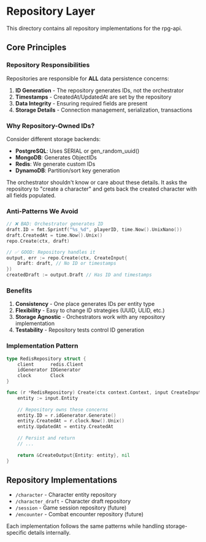 # Repository Layer

This directory contains all repository implementations for the rpg-api.

## Core Principles

### Repository Responsibilities

Repositories are responsible for **ALL** data persistence concerns:

1. **ID Generation** - The repository generates IDs, not the orchestrator
2. **Timestamps** - CreatedAt/UpdatedAt are set by the repository
3. **Data Integrity** - Ensuring required fields are present
4. **Storage Details** - Connection management, serialization, transactions

### Why Repository-Owned IDs?

Consider different storage backends:
- **PostgreSQL**: Uses SERIAL or gen_random_uuid()
- **MongoDB**: Generates ObjectIDs
- **Redis**: We generate custom IDs
- **DynamoDB**: Partition/sort key generation

The orchestrator shouldn't know or care about these details. It asks the repository to "create a character" and gets back the created character with all fields populated.

### Anti-Patterns We Avoid

```go
// ❌ BAD: Orchestrator generates ID
draft.ID = fmt.Sprintf("%s_%d", playerID, time.Now().UnixNano())
draft.CreatedAt = time.Now().Unix()
repo.Create(ctx, draft)

// ✅ GOOD: Repository handles it
output, err := repo.Create(ctx, CreateInput{
    Draft: draft, // No ID or timestamps
})
createdDraft := output.Draft // Has ID and timestamps
```

### Benefits

1. **Consistency** - One place generates IDs per entity type
2. **Flexibility** - Easy to change ID strategies (UUID, ULID, etc.)
3. **Storage Agnostic** - Orchestrators work with any repository implementation
4. **Testability** - Repository tests control ID generation

### Implementation Pattern

```go
type RedisRepository struct {
    client      redis.Client
    idGenerator IDGenerator
    clock       Clock
}

func (r *RedisRepository) Create(ctx context.Context, input CreateInput) (*CreateOutput, error) {
    entity := input.Entity
    
    // Repository owns these concerns
    entity.ID = r.idGenerator.Generate()
    entity.CreatedAt = r.clock.Now().Unix()
    entity.UpdatedAt = entity.CreatedAt
    
    // Persist and return
    // ...
    
    return &CreateOutput{Entity: entity}, nil
}
```

## Repository Implementations

- `/character` - Character entity repository
- `/character_draft` - Character draft repository
- `/session` - Game session repository (future)
- `/encounter` - Combat encounter repository (future)

Each implementation follows the same patterns while handling storage-specific details internally.